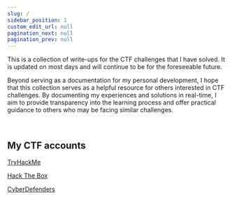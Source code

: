 ```yaml
---
slug: /
sidebar_position: 1
custom_edit_url: null
pagination_next: null
pagination_prev: null
---
```


This is a collection of write-ups for the CTF challenges that I have solved. 
It is updated on most days and will continue to be for the foreseeable future.

Beyond serving as a documentation for my personal development, I hope that this collection serves as a helpful resource for others interested in CTF challenges.
By documenting my experiences and solutions in real-time, I aim to provide transparency into the learning process and offer practical guidance to others who may be facing similar challenges.

&nbsp;

## My CTF accounts

[TryHackMe](https://tryhackme.com/p/Kunull)

[Hack The Box](https://app.hackthebox.com/profile/1158503)

[CyberDefenders](https://cyberdefenders.org/p/Kunull)
